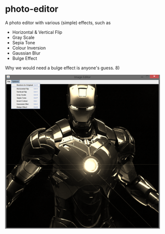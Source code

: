 # photo-editor
A photo editor with various (simple) effects, such as
- Horizontal & Vertical Flip
- Gray Scale
- Sepia Tone
- Colour Inversion
- Gaussian Blur
- Bulge Effect

Why we would need a bulge effect is anyone's guess. 8)

![Java Photo Editor](https://github.com/ethansq/photo-editor/blob/master/photo-editor.png)
